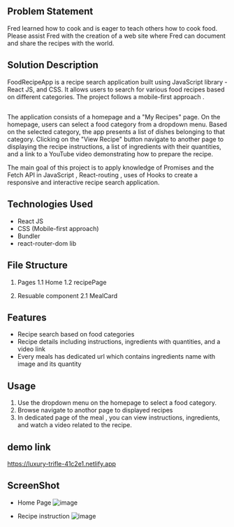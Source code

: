 ## Problem Statement

Fred learned how to cook and is eager to teach others how to cook food. Please assist Fred with the creation of a web site where Fred can document and share the recipes with the world.

## Solution Description

FoodRecipeApp is a recipe search application built using JavaScript library - React JS, and CSS. It allows users to search for various food recipes based on different categories. The project follows a mobile-first approach .

##

The application consists of a homepage and a "My Recipes" page. On the homepage, users can select a food category from a dropdown menu. Based on the selected category, the app presents a list of dishes belonging to that category. Clicking on the "View Recipe" button navigate to another page to displaying the recipe instructions, a list of ingredients with their quantities, and a link to a YouTube video demonstrating how to prepare the recipe.

The main goal of this project is to apply knowledge of Promises and the Fetch API in JavaScript , React-routing , uses of Hooks to create a responsive and interactive recipe search application.

## Technologies Used

- React JS
- CSS (Mobile-first approach)
- Bundler
- react-router-dom lib

## File Structure

1.  Pages
    1.1 Home
    1.2 recipePage

2.  Resuable component
    2.1 MealCard

## Features

- Recipe search based on food categories
- Recipe details including instructions, ingredients with quantities, and a video link
- Every meals has dedicated url which contains ingredients name with image and its quantity

## Usage

1. Use the dropdown menu on the homepage to select a food category.
2. Browse navigate to anothor page to displayed recipes
3. In dedicated page of the meal , you can view instructions, ingredients, and watch a video related to the recipe.

## demo link

https://luxury-trifle-41c2e1.netlify.app

## ScreenShot 

- Home Page 
![image](https://github.com/ojjasvi-jain/React-FoodRecipeApp/assets/85935892/4ac948f9-6040-4b3f-a074-0b930d2a2f76)

- Recipe instruction 
![image](https://github.com/ojjasvi-jain/React-FoodRecipeApp/assets/85935892/a7a91ae1-a8a5-4a90-81cf-37628c2946b3)



